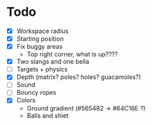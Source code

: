 Todo
====

- [x] Workspace radius
- [x] Starting position
- [x] Fix buggy areas
  - Top right corner, what is up????
- [x] Two slangs and one bella
- [ ] Targets + physics
- [x] Depth (matrix? poles? holes? guacamoles?)
- [ ] Sound
- [ ] Bouncy ropes
- [x] Colors
  - Ground gradient (#565482 -> #64C16E ?)
  - Balls and shiet
